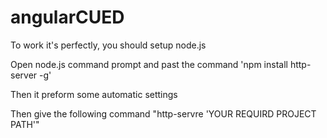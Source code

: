 # angularCUED

 To work it's perfectly, you should setup node.js

 Open node.js command prompt and past the command 'npm install http-server -g'

 Then it preform some automatic settings

 Then give the following command "http-servre 'YOUR REQUIRD PROJECT PATH'"